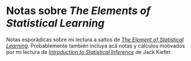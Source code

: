 # Notas sobre _The Elements of Statistical Learning_

Notas esporádicas sobre mi lectura a saltos de [_The Element of Statistical Learning_](http://statweb.stanford.edu/~tibs/ElemStatLearn/). Probablemente también incluya acá notas y cálculos motivados por mi lectura de [_Introduction to Statistical Inference_](http://link.springer.com/book/10.1007%2F978-1-4613-9578-2) de Jack Kiefer. 
